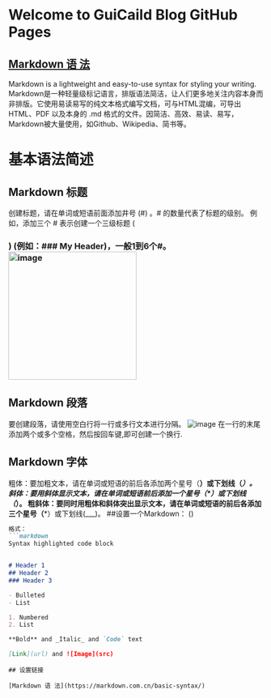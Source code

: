 # Welcome to GuiCaild Blog GitHub Pages
## [Markdown 语 法](https://markdown.com.cn/basic-syntax/)
  Markdown is a lightweight and easy-to-use syntax for styling your writing. 
  Markdown是一种轻量级标记语言，排版语法简洁，让人们更多地关注内容本身而非排版。它使用易读易写的纯文本格式编写文档，可与HTML混编，可导出 HTML、PDF 以及本身的 .md 格式的文件。因简洁、高效、易读、易写，Markdown被大量使用，如Github、Wikipedia、简书等。 
# 基本语法简述
## Markdown 标题
创建标题，请在单词或短语前面添加井号 (#) 。# 的数量代表了标题的级别。 
例如，添加三个 # 表示创建一个三级标题 (<h3>) (例如：### My Header)，一般1到6个#。 
  <img width="253" alt="image" src="https://user-images.githubusercontent.com/92379348/164389602-121a46e4-c313-43e4-849c-a817eb88d356.png">  
  
## Markdown 段落
要创建段落，请使用空白行将一行或多行文本进行分隔。 
  ![image](https://user-images.githubusercontent.com/92379348/164390231-aa26d4a4-48de-4660-93d8-80772734c45e.png)
在一行的末尾添加两个或多个空格，然后按回车键,即可创建一个换行.   
## Markdown 字体
  粗体：要加粗文本，请在单词或短语的前后各添加两个星号（**）或下划线（_）。
  斜体：要用斜体显示文本，请在单词或短语前后添加一个星号（*）或下划线（_）。
  粗斜体：要同时用粗体和斜体突出显示文本，请在单词或短语的前后各添加三个星号（***）或下划线(___)。
##设置一个Markdown：
()
```markdown
格式：
```markdown
Syntax highlighted code block  


# Header 1
## Header 2
### Header 3

- Bulleted
- List

1. Numbered
2. List

**Bold** and _Italic_ and `Code` text

[Link](url) and ![Image](src)
```
```
## 设置链接

[Markdown 语 法](https://markdown.com.cn/basic-syntax/)


